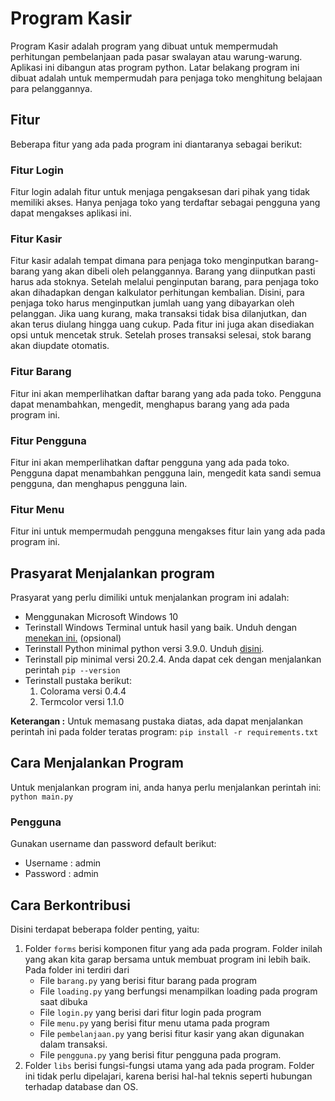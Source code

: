 # Program Kasir
Program Kasir adalah program yang dibuat untuk mempermudah perhitungan pembelanjaan pada pasar swalayan atau warung-warung. Aplikasi ini dibangun atas program python. Latar belakang program ini dibuat adalah untuk mempermudah para penjaga toko menghitung belajaan para pelanggannya. 


## Fitur
Beberapa fitur yang ada pada program ini diantaranya sebagai berikut:

### Fitur Login
Fitur login adalah fitur untuk menjaga pengaksesan dari pihak yang tidak  memiliki akses. Hanya penjaga toko yang terdaftar sebagai pengguna yang dapat mengakses aplikasi ini.

### Fitur Kasir
Fitur kasir adalah tempat dimana para penjaga toko menginputkan barang-barang yang akan dibeli oleh pelanggannya. Barang yang diinputkan pasti harus ada stoknya. Setelah melalui penginputan barang, para penjaga toko akan dihadapkan dengan kalkulator perhitungan kembalian. Disini, para penjaga toko harus menginputkan jumlah uang yang dibayarkan oleh pelanggan. Jika uang kurang, maka transaksi tidak bisa dilanjutkan, dan akan terus diulang hingga uang cukup. Pada fitur ini juga akan disediakan opsi untuk mencetak struk. Setelah proses transaksi selesai, stok barang akan diupdate otomatis.

### Fitur Barang
Fitur ini akan memperlihatkan daftar barang yang ada pada toko. Pengguna dapat menambahkan, mengedit, menghapus barang yang ada pada program ini.

### Fitur Pengguna
Fitur ini akan memperlihatkan daftar pengguna yang ada pada toko. Pengguna dapat menambahkan pengguna lain, mengedit kata sandi semua pengguna, dan menghapus pengguna lain.

### Fitur Menu
Fitur ini untuk mempermudah pengguna mengakses fitur lain yang ada pada program ini.

## Prasyarat Menjalankan program
Prasyarat yang perlu dimiliki untuk menjalankan program ini adalah:
* Menggunakan Microsoft Windows 10
* Terinstall Windows Terminal untuk hasil yang baik. Unduh dengan [menekan ini.](https://www.microsoft.com/en-us/p/windows-terminal/9n0dx20hk701?activetab=pivot:overviewtab) (opsional)
* Terinstall Python minimal python versi 3.9.0. Unduh [disini](https://www.python.org/downloads/release/python-390/).
* Terinstall pip minimal versi 20.2.4. Anda dapat cek dengan menjalankan perintah `pip --version`
* Terinstall pustaka berikut:
    1. Colorama versi 0.4.4
    2. Termcolor versi 1.1.0

**Keterangan :** Untuk memasang pustaka diatas, ada dapat menjalankan perintah ini pada folder teratas program: `pip install -r requirements.txt`

## Cara Menjalankan Program
Untuk menjalankan program ini, anda hanya perlu menjalankan perintah ini:
`python main.py`
### Pengguna
Gunakan username dan password default berikut:
* Username : admin
* Password : admin

## Cara Berkontribusi
Disini terdapat beberapa folder penting, yaitu:
1. Folder `forms` berisi komponen fitur yang ada pada program. Folder inilah yang akan kita garap bersama untuk membuat program ini lebih baik. Pada folder ini terdiri dari
    * File `barang.py` yang berisi fitur barang pada program
    * File `loading.py` yang berfungsi menampilkan loading pada program saat dibuka
    * File `login.py` yang berisi dari fitur login pada program
    * File `menu.py` yang berisi fitur menu utama pada program
    * File `pembelanjaan.py` yang berisi fitur kasir yang akan digunakan dalam transaksi.
    * File `pengguna.py` yang berisi fitur pengguna pada program.
2. Folder `libs` berisi fungsi-fungsi utama yang ada pada program. Folder ini tidak perlu dipelajari, karena berisi hal-hal teknis seperti hubungan terhadap database dan OS.
